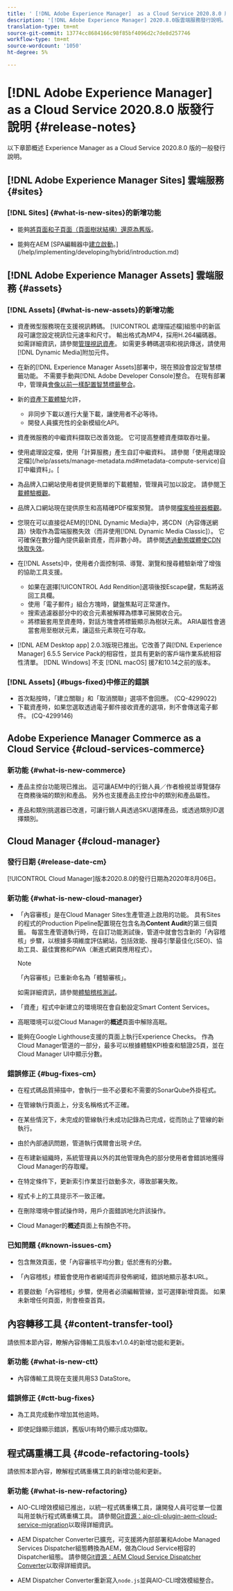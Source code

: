 ```yaml
---
title: ' [!DNL Adobe Experience Manager]  as a Cloud Service 2020.8.0 版發行說明。'
description: '[!DNL Adobe Experience Manager] 2020.8.0版雲端服務發行說明。'
translation-type: tm+mt
source-git-commit: 13774cc8684166c98f85bf4096d2c7de8d257746
workflow-type: tm+mt
source-wordcount: '1050'
ht-degree: 5%

---
```



# [!DNL Adobe Experience Manager] as a Cloud Service 2020.8.0 版發行說明 {#release-notes}

以下章節概述 Experience Manager as a Cloud Service 2020.8.0 版的一般發行說明。


## [!DNL Adobe Experience Manager Sites] 雲端服務  {#sites}

### [!DNL Sites] {#what-is-new-sites}的新增功能

* 能夠[將頁面和子頁面（頁面樹狀結構）還原為舊版](/help/sites-cloud/authoring/features/page-versions.md#reinstating-versions)。

* 能夠在AEM [SPA編輯器中[建立啟動](/help/sites-cloud/authoring/launches/overview.md)。](/help/implementing/developing/hybrid/introduction.md)


## [!DNL Adobe Experience Manager Assets] 雲端服務  {#assets}

### [!DNL Assets] {#what-is-new-assets}的新增功能

* 資產微型服務現在支援視訊轉碼。 [!UICONTROL 處理描述檔]組態中的新區段可讓您設定視訊位元速率和尺寸。 輸出格式為MP4，採用H.264編碼器。 如需詳細資訊，請參閱[管理視訊資產](/help/assets/manage-video-assets.md#transcode-video)。 如需更多轉碼選項和視訊傳送，請使用[!DNL Dynamic Media]附加元件。

* 在新的[!DNL Experience Manager Assets]部署中，現在預設會設定智慧標籤功能。 不需要手動與[!DNL Adobe Developer Console]整合。 在現有部署中，管理員[會像以前一樣配置智慧標籤整合](/help/assets/smart-tags-configuration.md#aio-integration)。

* 新的[資產下載體驗](/help/assets/download-assets-from-aem.md)允許，

   * 非同步下載以進行大量下載，讓使用者不必等待。
   * 開發人員擴充性的全新模組化API。

* 資產微服務的中繼資料擷取已改善效能。 它可提高整體資產擷取吞吐量。

* 使用處理設定檔，使用「計算服務」產生自訂中繼資料。 請參閱「使用處理設定檔](/help/assets/manage-metadata.md#metadata-compute-service)自訂中繼資料」。[

* 為品牌入口網站使用者提供更簡單的下載體驗，管理員可加以設定。 請參閱[下載體驗概觀](https://docs.adobe.com/content/help/en/experience-manager-brand-portal/using/introduction/whats-new.html#download-configurations)。

* 品牌入口網站現在提供原生和高精確PDF檔案預覽。 請參閱[檔案檢視器概觀](https://docs.adobe.com/content/help/en/experience-manager-brand-portal/using/introduction/whats-new.html#doc-viewer)。

* 您現在可以直接從AEM的[!DNL Dynamic Media]中，將CDN（內容傳送網路）快取作為雲端服務失效（而非使用[!DNL Dynamic Media Classic]）。 它可確保在數分鐘內提供最新資產，而非數小時。 請參閱[透過動態媒體使CDN快取失效](/help/assets/dynamic-media/invalidate-cdn-cache-dynamic-media.md)。

* 在[!DNL Assets]中，使用者介面控制項、導覽、瀏覽和搜尋體驗新增了增強的協助工具支援。

   * 如果在選擇[!UICONTROL Add Rendition]選項後按Escape鍵，焦點將返回工具欄。<!-- via CQ-4293594-->
   * 使用「電子郵件」組合方塊時，鍵盤焦點可正常運作。<!-- via CQ-4286215 -->
   * 搜索過濾器部分中的收合元素被解釋為標準可展開收合元。<!-- via CQ-4273103 -->
   * 將標籤套用至資產時，對話方塊會將標籤顯示為樹狀元素。 ARIA屬性會適當套用至樹狀元素，讓這些元素現在可存取。<!-- via CQ-4272964 -->

* [!DNL AEM Desktop app] 2.0.3版現已推出。它改善了與[!DNL Experience Manager] 6.5.5 Service Pack的相容性，並具有更新的客戶端作業系統相容性清單。 [!DNL Windows] 不支 [!DNL macOS] 援7和10.14之前的版本。

### [!DNL Assets] {#bugs-fixed}中修正的錯誤

* 首次點按時，「建立關聯」和「取消關聯」選項不會回應。 (CQ-4299022)
* 下載資產時，如果您選取透過電子郵件接收資產的選項，則不會傳送電子郵件。 (CQ-4299146)

## Adobe Experience Manager Commerce as a Cloud Service {#cloud-services-commerce}

### 新功能 {#what-is-new-commerce}

* 產品主控台功能現已推出。 這可讓AEM中的行銷人員／作者檢視並導覽儲存在商務後端的類別和產品。 另外也支援產品主控台中的類別和產品屬性。

* 產品和類別挑選器已改進，可讓行銷人員透過SKU選擇產品，或透過類別ID選擇類別。

## Cloud Manager {#cloud-manager}

### 發行日期 {#release-date-cm}

[!UICONTROL Cloud Manager]版本2020.8.0的發行日期為2020年8月06日。

### 新功能 {#what-is-new-cloud-manager}

* 「內容審核」是在Cloud Manager Sites生產管道上啟用的功能。 具有Sites的程式的Production Pipeline配置現在包含名為&#x200B;**Content Audit**&#x200B;的第三個頁籤。 每當生產管道執行時，在自訂功能測試後，管道中就會包含新的「內容稽核」步驟，以根據多項維度評估網站，包括效能、搜尋引擎最佳化(SEO)、協助工具、最佳實務和PWA（漸進式網頁應用程式）。


   >[!NOTE]
   >「內容審核」已重新命名為「體驗審核」。

   如需詳細資訊，請參閱[體驗稽核測試](/help/implementing/cloud-manager/experience-audit-testing.md)。

* 「資產」程式中新建立的環境現在會自動設定Smart Content Services。

* 高眠環境可以從Cloud Manager的&#x200B;**概述**&#x200B;頁面中解除高眠。

* 能夠在Google Lighthouse支援的頁面上執行Experience Checks。 作為Cloud Manager管道的一部分，最多可以根據體驗KPI檢查和驗證25頁，並在Cloud Manager UI中顯示分數。

### 錯誤修正 {#bug-fixes-cm}

* 在程式碼品質掃描中，會執行一些不必要和不需要的SonarQube外掛程式。

* 在管線執行頁面上，分支名稱格式不正確。

* 在某些情況下，未完成的管線執行未成功記錄為已完成，從而防止了管線的新執行。

* 由於內部通訊問題，管道執行偶爾會出現&#x200B;*卡住*。

* 在布建新組織時，系統管理員以外的其他管理角色的部分使用者會錯誤地獲得Cloud Manager的存取權。

* 在特定條件下，更新索引作業並行啟動多次，導致部署失敗。

* 程式卡上的工具提示不一致正確。

* 在刪除環境中嘗試操作時，用戶介面錯誤地允許該操作。

* Cloud Manager的&#x200B;**概述**&#x200B;頁面上有顏色不符。

### 已知問題 {#known-issues-cm}

* 包含無效頁面，使「內容審核平均分數」低於應有的分數。

* 「內容稽核」標籤會使用作者網域而非發佈網域，錯誤地顯示基本URL。

* 若要啟動「內容稽核」步驟，使用者必須編輯管線，並可選擇新增頁面。 如果未新增任何頁面，則會檢查首頁。

## 內容轉移工具 {#content-transfer-tool}

請依照本節內容，瞭解內容傳輸工具版本v1.0.4的新增功能和更新。

### 新功能 {#what-is-new-ctt}

* 內容傳輸工具現在支援共用S3 DataStore。

### 錯誤修正 {#ctt-bug-fixes}

* 為工具完成動作增加其他逾時。

* 即使記錄顯示錯誤，舊版UI有時仍顯示成功擷取。

## 程式碼重構工具 {#code-refactoring-tools}

請依照本節內容，瞭解程式碼重構工具的新增功能和更新。

### 新功能 {#what-is-new-refactoring}

* AIO-CLI增效模組已推出，以統一程式碼重構工具，讓開發人員可從單一位置叫用並執行程式碼重構工具。 請參閱[Git資源：aio-cli-plugin-aem-cloud-service-migration](https://github.com/adobe/aio-cli-plugin-aem-cloud-service-migration)以取得詳細資訊。

* AEM Dispatcher Converter已擴充，可支援將內部部署和Adobe Managed Services Dispatcher組態轉換為AEM，做為Cloud Service相容的Dispatcher組態。 請參閱[Git資源：AEM Cloud Service Dispatcher Converter](https://github.com/adobe/aem-cloud-service-source-migration/tree/master/packages/dispatcher-converter)以取得詳細資訊。

* AEM Dispatcher Converter重新寫入` node.js `並與AIO-CLI增效模組整合。
